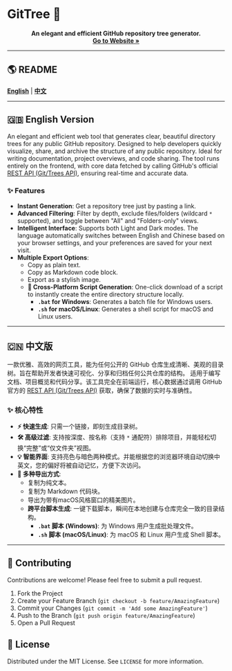 # GitTree 🌳




<p align="center">
  <strong>An elegant and efficient GitHub repository tree generator.</strong>
  <br />
  <a href="https://azad-sl.github.io/GitTree/"><strong>Go to Website »</strong></a>
</p>

---

## 🌎 README 

[**English**](#-english-version) | [**中文**](#-中文版)

---

## 🇬🇧 English Version

An elegant and efficient web tool that generates clear, beautiful directory trees for any public GitHub repository. Designed to help developers quickly visualize, share, and archive the structure of any public repository. Ideal for writing documentation, project overviews, and code sharing. The tool runs entirely on the frontend, with core data fetched by calling GitHub's official [REST API (Git/Trees API)](https://docs.github.com/en/rest/git/trees?apiVersion=2022-11-28#get-a-tree), ensuring real-time and accurate data.

### ✨ Features

- **Instant Generation**: Get a repository tree just by pasting a link.
- **Advanced Filtering**: Filter by depth, exclude files/folders (wildcard `*` supported), and toggle between "All" and "Folders-only" views.
- **Intelligent Interface**: Supports both Light and Dark modes. The language automatically switches between English and Chinese based on your browser settings, and your preferences are saved for your next visit.
- **Multiple Export Options**:
  - Copy as plain text.
  - Copy as Markdown code block.
  - Export as a stylish image.
  - **🚀 Cross-Platform Script Generation**: One-click download of a script to instantly create the entire directory structure locally.
    - **`.bat` for Windows**: Generates a batch file for Windows users.
    - **`.sh` for macOS/Linux**: Generates a shell script for macOS and Linux users.

---

## 🇨🇳 中文版

一款优雅、高效的网页工具，能为任何公开的 GitHub 仓库生成清晰、美观的目录树。旨在帮助开发者快速可视化、分享和归档任何公共仓库的结构。 适用于编写文档、项目概览和代码分享。该工具完全在前端运行，核心数据通过调用 GitHub 官方的 [REST API (Git/Trees API)](https://docs.github.com/en/rest/git/trees?apiVersion=2022-11-28#get-a-tree) 获取，确保了数据的实时与准确性。

### ✨ 核心特性

- **⚡️ 快速生成**: 只需一个链接，即刻生成目录树。
- **🛠️ 高级过滤**: 支持按深度、按名称（支持 `*` 通配符）排除项目，并能轻松切换“完整”或“仅文件夹”视图。
- **💡 智能界面**: 支持亮色与暗色两种模式。并能根据您的浏览器环境自动切换中英文，您的偏好将被自动记忆，方便下次访问。
- **🚀 多种导出方式**:
  - 复制为纯文本。
  - 复制为 Markdown 代码块。
  - 导出为带有macOS风格窗口的精美图片。
  - **跨平台脚本生成**: 一键下载脚本，瞬间在本地创建与仓库完全一致的目录结构。
    - **`.bat` 脚本 (Windows)**: 为 Windows 用户生成批处理文件。
    - **`.sh` 脚本 (macOS/Linux)**: 为 macOS 和 Linux 用户生成 Shell 脚本。

---

## 🤝 Contributing

Contributions are welcome! Please feel free to submit a pull request.

1.  Fork the Project
2.  Create your Feature Branch (`git checkout -b feature/AmazingFeature`)
3.  Commit your Changes (`git commit -m 'Add some AmazingFeature'`)
4.  Push to the Branch (`git push origin feature/AmazingFeature`)
5.  Open a Pull Request

## 📄 License

Distributed under the MIT License. See `LICENSE` for more information.
